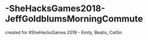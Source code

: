 # -SheHacksGames2018-JeffGoldblumsMorningCommute
created for #SheHacksGames 2018 - Emily, Beatix, Caitlin
